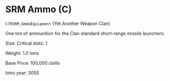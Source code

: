 # SRM Ammo (C)

`C79SRM_AmmoEquipment` (Yet Another Weapon Clan)

One ton of ammunition for the Clan standard short-range missile launchers.

Size: Critical slots: 1

Weight: 1.0 tons

Base Price: 100,000 cbills

Intro year: 3055

